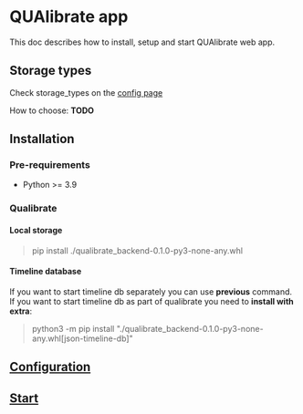 # QUAlibrate app

This doc describes how to install, setup and start QUAlibrate web app.

##  Storage types

Check storage_types on the [config page](./docs/backend/config.md#qualibrate-entry) 

How to choose: **TODO**

## Installation

### Pre-requirements

- Python >= 3.9

### Qualibrate

#### Local storage

> pip install ./qualibrate_backend-0.1.0-py3-none-any.whl

#### Timeline database

If you want to start timeline db separately you can use **previous**
command. If you want to start timeline db as part of qualibrate you 
need to **install with extra**:

> python3 -m pip install "./qualibrate_backend-0.1.0-py3-none-any.whl[json-timeline-db]"


## [Configuration](./docs/backend/config.md)

## [Start](./docs/backend/start.md)
